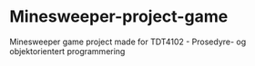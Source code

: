 # Minesweeper-project-game
Minesweeper game project made for TDT4102 - Prosedyre- og objektorientert programmering
